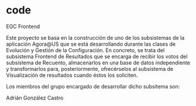 code
====

EGC Frontend

Este proyecto se basa en la construcción de uno de los subsistemas de la aplicación Agora@US que se está 
desarrollando durante las clases de Evolución y Gestión de la Configuración. En concreto, se trata del subsistema
Frontend de Resultados que se encarga de recibir los votos del subsistema de Recuento, almacenarlos en una base
de datos independiente y transformarlos para, posteriormente, ofrecérselos al subsistema de Visualización de 
resultados cuando éstos los soliciten.

Los miembros del grupo encargado de desarrollar dicho subsitema son:

Adrián González Castro
